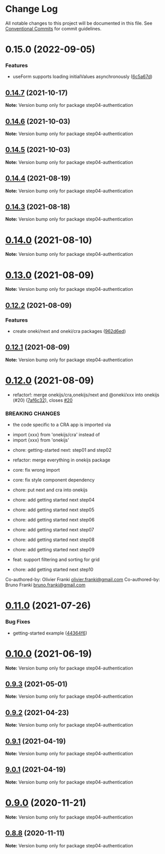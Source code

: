 # Change Log

All notable changes to this project will be documented in this file.
See [Conventional Commits](https://conventionalcommits.org) for commit guidelines.

# 0.15.0 (2022-09-05)


### Features

* useForm supports loading initialValues asynchronously ([6c5a67d](https://github.com/oneki/onekijs/commit/6c5a67d44664f6dc26cb09de74df1ecfd384458d))





## [0.14.7](https://github.com/oneki/onekijs/compare/v0.14.6...v0.14.7) (2021-10-17)

**Note:** Version bump only for package step04-authentication





## [0.14.6](https://github.com/oneki/onekijs/compare/v0.14.5...v0.14.6) (2021-10-03)

**Note:** Version bump only for package step04-authentication





## [0.14.5](https://github.com/oneki/onekijs/compare/v0.14.4...v0.14.5) (2021-10-03)

**Note:** Version bump only for package step04-authentication





## [0.14.4](https://github.com/oneki/onekijs/compare/v0.14.3...v0.14.4) (2021-08-19)

**Note:** Version bump only for package step04-authentication





## [0.14.3](https://github.com/oneki/onekijs/compare/v0.14.1...v0.14.3) (2021-08-18)

**Note:** Version bump only for package step04-authentication





# [0.14.0](https://github.com/oneki/onekijs/compare/v0.13.1...v0.14.0) (2021-08-10)

**Note:** Version bump only for package step04-authentication





# [0.13.0](https://github.com/oneki/onekijs/compare/v0.12.2...v0.13.0) (2021-08-09)

**Note:** Version bump only for package step04-authentication





## [0.12.2](https://github.com/oneki/onekijs/compare/v0.12.1...v0.12.2) (2021-08-09)


### Features

* create oneki/next and oneki/cra packages ([962d6ed](https://github.com/oneki/onekijs/commit/962d6eddc05a880bb4c70109ef3c3d6741c44938))





## [0.12.1](https://github.com/oneki/onekijs/compare/v0.12.0...v0.12.1) (2021-08-09)

**Note:** Version bump only for package step04-authentication





# [0.12.0](https://github.com/oneki/onekijs/compare/v0.11.0...v0.12.0) (2021-08-09)


* refactor!: merge onekijs/cra,onekijs/next and @oneki/xxx into onekijs (#20) ([7af6c32](https://github.com/oneki/onekijs/commit/7af6c322a52ccc9e28800baf699c34c050f05328)), closes [#20](https://github.com/oneki/onekijs/issues/20)


### BREAKING CHANGES

* the code specific to a CRA app is imported via
- import {xxx} from 'onekijs/cra'
instead of
- import {xxx} from 'onekijs'

* chore: getting-started next: step01 and step02

* refactor: merge everything in onekijs package

* core: fix wrong import

* core: fix style component dependency

* chore: put next and cra into onekijs

* chore: add getting started next step04

* chore: add getting started next step05

* chore: add getting started next step06

* chore: add getting started next step07

* chore: add getting started next step08

* chore: add getting started next step09

* feat: support filtering and sorting for grid

* chore: add getting started next step10

Co-authored-by: Olivier Franki <olivier.franki@gmail.com>
Co-authored-by: Bruno Franki <bruno.franki@gmail.com>





# [0.11.0](https://github.com/oneki/onekijs/compare/v0.10.0...v0.11.0) (2021-07-26)


### Bug Fixes

* getting-started example ([44364f6](https://github.com/oneki/onekijs/commit/44364f611b6bbbbed507ab5efe069e6f7cb6e0fe))





# [0.10.0](https://github.com/oneki/onekijs/compare/v0.9.3...v0.10.0) (2021-06-19)

**Note:** Version bump only for package step04-authentication





## [0.9.3](https://github.com/oneki/onekijs/compare/v0.9.2...v0.9.3) (2021-05-01)

**Note:** Version bump only for package step04-authentication





## [0.9.2](https://github.com/oneki/onekijs/compare/v0.9.1...v0.9.2) (2021-04-23)

**Note:** Version bump only for package step04-authentication





## [0.9.1](https://github.com/oneki/onekijs/compare/v9.0.1...v0.9.1) (2021-04-19)

**Note:** Version bump only for package step04-authentication





## [9.0.1](https://github.com/oneki/onekijs/compare/v0.9.0...v9.0.1) (2021-04-19)

**Note:** Version bump only for package step04-authentication





# [0.9.0](https://github.com/oneki/onekijs/compare/v0.8.8...v0.9.0) (2020-11-21)

**Note:** Version bump only for package step04-authentication





## [0.8.8](https://github.com/oneki/onekijs/compare/v0.8.7...v0.8.8) (2020-11-11)

**Note:** Version bump only for package step04-authentication
